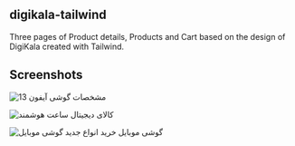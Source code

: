 ## digikala-tailwind
Three pages of Product details, Products and Cart based on the design of DigiKala created with Tailwind.

## Screenshots

![مشخصات گوشی آیفون 13](https://github.com/springtofigh/digikala-tailwind/assets/90114320/2df934d3-721a-4eb5-a5d1-873d3edaca30)

![کالای دیجیتال   ساعت هوشمند](https://github.com/springtofigh/digikala-tailwind/assets/90114320/6c989de5-7e35-4df1-be4f-4d1914012209)

![گوشی موبایل   خرید انواع جدید گوشی موبایل](https://github.com/springtofigh/digikala-tailwind/assets/90114320/81bc5759-7d10-4dee-9529-5c1a021a7526)
